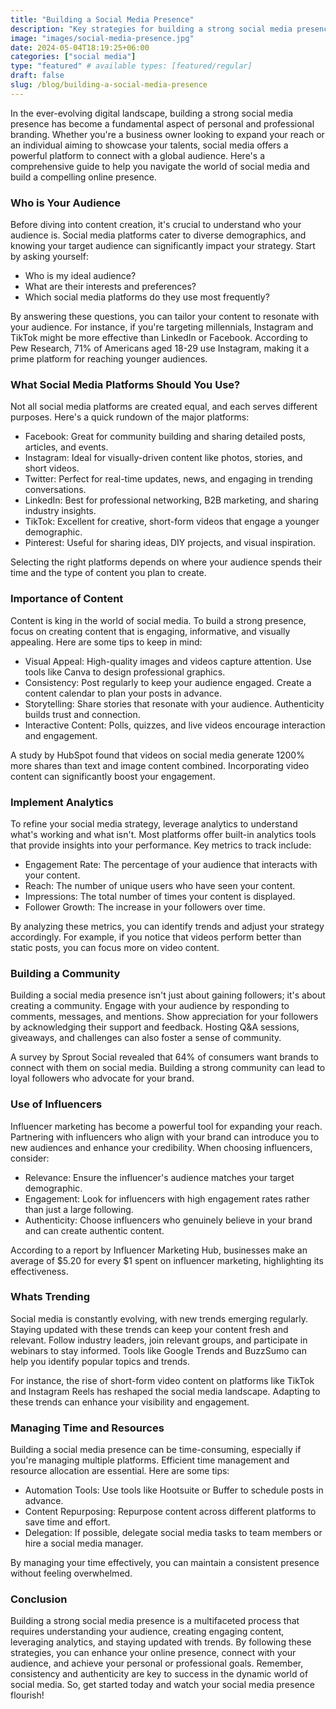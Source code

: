 ```yaml
---
title: "Building a Social Media Presence"
description: "Key strategies for building a strong social media presence to boost your brand and engage your audience effectively."
image: "images/social-media-presence.jpg"
date: 2024-05-04T18:19:25+06:00
categories: ["social media"]
type: "featured" # available types: [featured/regular]
draft: false
slug: /blog/building-a-social-media-presence
---
```


In the ever-evolving digital landscape, building a strong social media presence has become a fundamental aspect of personal and professional branding. Whether you're a business owner looking to expand your reach or an individual aiming to showcase your talents, social media offers a powerful platform to connect with a global audience. Here's a comprehensive guide to help you navigate the world of social media and build a compelling online presence.

### Who is Your Audience

Before diving into content creation, it's crucial to understand who your audience is. Social media platforms cater to diverse demographics, and knowing your target audience can significantly impact your strategy. Start by asking yourself:

* Who is my ideal audience?
* What are their interests and preferences?
* Which social media platforms do they use most frequently?

By answering these questions, you can tailor your content to resonate with your audience. For instance, if you're targeting millennials, Instagram and TikTok might be more effective than LinkedIn or Facebook. According to Pew Research, 71% of Americans aged 18-29 use Instagram, making it a prime platform for reaching younger audiences.

### What Social Media Platforms Should You Use?

Not all social media platforms are created equal, and each serves different purposes. Here's a quick rundown of the major platforms:

* Facebook: Great for community building and sharing detailed posts, articles, and events.
* Instagram: Ideal for visually-driven content like photos, stories, and short videos.
* Twitter: Perfect for real-time updates, news, and engaging in trending conversations.
* LinkedIn: Best for professional networking, B2B marketing, and sharing industry insights.
* TikTok: Excellent for creative, short-form videos that engage a younger demographic.
* Pinterest: Useful for sharing ideas, DIY projects, and visual inspiration.

Selecting the right platforms depends on where your audience spends their time and the type of content you plan to create.

### Importance of Content

Content is king in the world of social media. To build a strong presence, focus on creating content that is engaging, informative, and visually appealing. Here are some tips to keep in mind:

* Visual Appeal: High-quality images and videos capture attention. Use tools like Canva to design professional graphics.
* Consistency: Post regularly to keep your audience engaged. Create a content calendar to plan your posts in advance.
* Storytelling: Share stories that resonate with your audience. Authenticity builds trust and connection.
* Interactive Content: Polls, quizzes, and live videos encourage interaction and engagement.

A study by HubSpot found that videos on social media generate 1200% more shares than text and image content combined. Incorporating video content can significantly boost your engagement.

### Implement Analytics

To refine your social media strategy, leverage analytics to understand what's working and what isn't. Most platforms offer built-in analytics tools that provide insights into your performance. Key metrics to track include:

* Engagement Rate: The percentage of your audience that interacts with your content.
* Reach: The number of unique users who have seen your content.
* Impressions: The total number of times your content is displayed.
* Follower Growth: The increase in your followers over time.

By analyzing these metrics, you can identify trends and adjust your strategy accordingly. For example, if you notice that videos perform better than static posts, you can focus more on video content.

### Building a Community

Building a social media presence isn't just about gaining followers; it's about creating a community. Engage with your audience by responding to comments, messages, and mentions. Show appreciation for your followers by acknowledging their support and feedback. Hosting Q&A sessions, giveaways, and challenges can also foster a sense of community.

A survey by Sprout Social revealed that 64% of consumers want brands to connect with them on social media. Building a strong community can lead to loyal followers who advocate for your brand.

### Use of Influencers

Influencer marketing has become a powerful tool for expanding your reach. Partnering with influencers who align with your brand can introduce you to new audiences and enhance your credibility. When choosing influencers, consider:

* Relevance: Ensure the influencer's audience matches your target demographic.
* Engagement: Look for influencers with high engagement rates rather than just a large following.
* Authenticity: Choose influencers who genuinely believe in your brand and can create authentic content.

According to a report by Influencer Marketing Hub, businesses make an average of $5.20 for every $1 spent on influencer marketing, highlighting its effectiveness.

### Whats Trending

Social media is constantly evolving, with new trends emerging regularly. Staying updated with these trends can keep your content fresh and relevant. Follow industry leaders, join relevant groups, and participate in webinars to stay informed. Tools like Google Trends and BuzzSumo can help you identify popular topics and trends.

For instance, the rise of short-form video content on platforms like TikTok and Instagram Reels has reshaped the social media landscape. Adapting to these trends can enhance your visibility and engagement.

### Managing Time and Resources

Building a social media presence can be time-consuming, especially if you're managing multiple platforms. Efficient time management and resource allocation are essential. Here are some tips:

* Automation Tools: Use tools like Hootsuite or Buffer to schedule posts in advance.
* Content Repurposing: Repurpose content across different platforms to save time and effort.
* Delegation: If possible, delegate social media tasks to team members or hire a social media manager.

By managing your time effectively, you can maintain a consistent presence without feeling overwhelmed.

### Conclusion

Building a strong social media presence is a multifaceted process that requires understanding your audience, creating engaging content, leveraging analytics, and staying updated with trends. By following these strategies, you can enhance your online presence, connect with your audience, and achieve your personal or professional goals. Remember, consistency and authenticity are key to success in the dynamic world of social media. So, get started today and watch your social media presence flourish!
